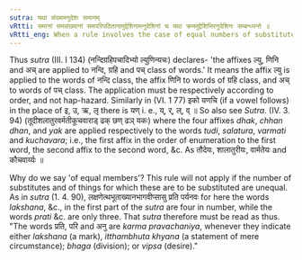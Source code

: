 ```yaml
---
sutra: यथा संख्यमनुदेशः समानम्
vRtti: समानां समसंख्यानां समपरिपठितानामुद्देशिनामनुदेशिनां च यथा क्रममुद्देशिभिरनुदेशिनः सम्बन्ध्यन्ते ॥
vRtti_eng: When a rule involves the case of equal numbers of substitutes and of things for which these are to be substituted, their mutual correspondence or assignment of each to each, is according to the order of enumeration.
---
```

Thus _sutra_ (III. I 134) (नन्दिग्रहिपचादिभ्यो ल्युणिन्यचः) declares- 'the affixes ल्यु, णिनि and अच् are applied to नन्दि, ग्रहि and पच् class of words.' It means the affix ल्यु is applied to the words of नन्दि class, the affix णिनि to words of ग्रहि class, and अच् to words of पच् class. The application must be respectively according to order, and not hap-hazard. Similarly in (VI. 1 77) इको यणचि (if a vowel follows) in the place of इ, उ, ऋ, लृ there is यण् i. e., य्, र्, ल्, व् ॥ So also see _Sutra_. (IV. 3. 94) (तूदीशलातुरवर्मतीकूचवाराड् ढक् छण् ढञ् यकः) where the four affixes _dhak_, _chhan_ _dhan_, and _yak_ are applied respectively to the words _tudi_, _salatura_, _varmati_ and _kuchavara_; i.e., the first affix in the order of enumeration to the first word, the second affix to the second word, &c. As तौदेयः, शालातुरीयः, वार्मतेयः and कौचवार्य्यः ॥

Why do we say 'of equal members'? This rule will not apply if the number of substitutes and of things for which these are to be substituted are unequal. As in _sutra_ (1. 4. 90), लक्षणेत्थभूताख्यानभागवीप्सासु प्रति पर्यनवः for here the words _lakshana_, &c., in the first part of the _sutra_ are four in number, while the words _prati_ &c. are only three. That _sutra_ therefore must be read as thus. "The words प्रति, परि and अनु are _karma_ _pravachaniya_, whenever they indicate either _lakshana_ (a mark), _itthambhuta_ _khyana_ (a statement of mere circumstance); _bhaga_ (division); or _vipsa_ (desire)."
